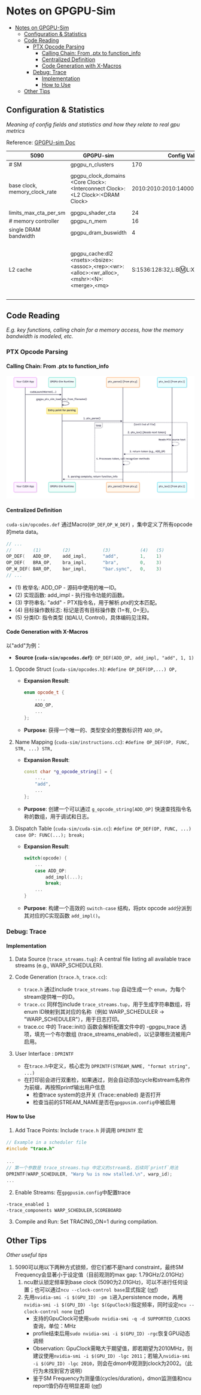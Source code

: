 # Notes on GPGPU-Sim

- [Notes on GPGPU-Sim](#notes-on-gpgpu-sim)
  - [Configuration \& Statistics](#configuration--statistics)
  - [Code Reading](#code-reading)
    - [PTX Opcode Parsing](#ptx-opcode-parsing)
      - [Calling Chain: From .ptx to function\_info](#calling-chain-from-ptx-to-function_info)
      - [Centralized Definition](#centralized-definition)
      - [Code Generation with X-Macros](#code-generation-with-x-macros)
    - [Debug: Trace](#debug-trace)
      - [Implementation](#implementation)
      - [How to Use](#how-to-use)
  - [Other Tips](#other-tips)

## Configuration & Statistics

*Meaning of config fields and statistics and how they relate to real gpu metrics*

Reference: [GPGPU-sim Doc](http://gpgpu-sim.org/manual/index.php/Main_Page#Configuration_Options)

| 5090 |  GPGPU-sim |  Config Value | Note |
| -- | -- | -- | -- |
| # SM | gpgpu_n_clusters | 170 | |
| base clock, memory_clock_rate | gpgpu_clock_domains \<Core Clock\>:\<Interconnect Clock\>:\<L2 Clock\>:\<DRAM Clock\> | 2010:2010:2010:14000 | Core & DRAM clock are confirmed by doc; interconnect & L2 clock just maintained the original convention (same as core clock), not confirmed.  |
| limits_max_cta_per_sm | gpgpu_shader_cta | 24 | |
| # memory controller | gpgpu_n_mem | 16 | |
| single DRAM bandwidth | gpgpu_dram_buswidth | 4 | |
| L2 cache | gpgpu_cache:dl2 \<nsets\>:\<bsize\>:\<assoc\>,\<rep\>:\<wr\>:\<alloc\>:\<wr_alloc\>,\<mshr\>:\<N\>:\<merge\>,\<mq\> | S:1536:128:32,L:B:m:L:X,A:192:4,32:0,32 | Only adjusted to make sure \<nsets\>x\<bsize\>x\<assoc\>x\<# memory controller\> = 96MB. Specific values are not confirmed. Addr mapping policy changed to XOR since original method (hash) needs manual encoding, but current number of sets is too big. |



## Code Reading

*E.g. key functions, calling chain for a memory access, how the memory bandwidth is modeled, etc.*

### PTX Opcode Parsing

#### Calling Chain: From .ptx to function_info
![PTX Opcode Parsing Flow](figs/ptx-parsing-calling-chain.png)

#### Centralized Definition

`cuda-sim/opcodes.def` 通过Macro(`OP_DEF`,`OP_W_DEF`) ，集中定义了所有opcode的meta data。

```c
// ...
//        (1)        (2)            (3)           (4)   (5)
OP_DEF(   ADD_OP,    add_impl,      "add",        1,    1)
OP_DEF(   BRA_OP,    bra_impl,      "bra",        0,    3)
OP_W_DEF( BAR_OP,    bar_impl,      "bar.sync",   0,    3)
// ...
```
- (1) 枚举名: ADD_OP - 源码中使用的唯一ID。
- (2) 实现函数: add_impl - 执行指令功能的函数。
- (3) 字符串名: "add" - PTX指令名，用于解析.ptx的文本匹配。
- (4) 目标操作数标志: 标记是否有目标操作数 (1=有, 0=无)。
- (5) 分类ID: 指令类型 (如ALU, Control)，具体编码见注释。

#### Code Generation with X-Macros

以"add"为例：

* **Source (`cuda-sim/opcodes.def`)**: `OP_DEF(ADD_OP, add_impl, "add", 1, 1)`

1. Opcode Struct (`cuda-sim/opcodes.h`): `#define OP_DEF(OP,...) OP,`
    * **Expansion Result**:
        ```cpp
        enum opcode_t {
            ...,
            ADD_OP,
            ...
        };
        ```
    * **Purpose**: 获得一个唯一的、类型安全的整数标识符 `ADD_OP`。

2. Name Mapping (`cuda-sim/instructions.cc`): `#define OP_DEF(OP, FUNC, STR, ...) STR,`
    * **Expansion Result**:
        ```cpp
        const char *g_opcode_string[] = {
            ...,
            "add",
            ...
        };
        ```
    * **Purpose**: 创建一个可以通过 `g_opcode_string[ADD_OP]` 快速查找指令名称的数组，用于调试和日志。

3. Dispatch Table (`cuda-sim/cuda-sim.cc`): `#define OP_DEF(OP, FUNC, ...) case OP: FUNC(...); break;`
    * **Expansion Result**:
        ```cpp
        switch(opcode) {
            ...
            case ADD_OP:
                add_impl(...);
                break;
            ...
        }
        ```
    * **Purpose**: 构建一个高效的 `switch-case` 结构，将ptx opcode `add`分派到其对应的C实现函数 `add_impl()`。


### Debug: Trace

#### Implementation
1. Data Source (`trace_streams.tup`): A central file listing all available trace streams (e.g., WARP_SCHEDULER).

2. Code Generation (`trace.h`, `trace.cc`): 
   - `trace.h` 通过include `trace_streams.tup` 自动生成一个 `enum`，为每个stream提供唯一的ID。
   - `trace.cc` 同样包include `trace_streams.tup`，用于生成字符串数组，将enum ID映射到其对应的名称（例如 WARP_SCHEDULER -> "WARP_SCHEDULER"），用于日志打印。
   - trace.cc 中的 Trace::init() 函数会解析配置文件中的 -gpgpu_trace 选项，填充一个布尔数组 (trace_streams_enabled)，以记录哪些流被用户启用。

3. User Interface : `DPRINTF`
   - 在`trace.h`中定义，核心宏为 `DPRINTF(STREAM_NAME, "format string", ...)`
   - 在打印前会进行双重检，如果通过，则会自动添加cycle和stream名称作为前缀，再按照printf输出用户信息
     - 检查trace system的总开关 (Trace::enabled) 是否打开
     - 检查当前的STREAM_NAME是否在`gpgpusim.config`中被启用
  
   
#### How to Use
1. Add Trace Points: Include `trace.h` 并调用 `DPRINTF` 宏
```cpp
// Example in a scheduler file
#include "trace.h"

...
// 第一个参数是 trace_streams.tup 中定义的stream名，后续同`printf`用法
DPRINTF(WARP_SCHEDULER, "Warp %u is now stalled.\n", warp_id);
...
```

2. Enable Streams: 在`gpgpusim.config`中配置trace

```
-trace_enabled 1
-trace_components WARP_SCHEDULER,SCOREBOARD
```

3. Compile and Run: Set TRACING_ON=1 during compilation.



## Other Tips

*Other useful tips*

1. 5090可以用以下两种方式锁频，但它们都不是hard constraint，最终SM Frequency会显著小于设定值（目前观测的max gap: 1.79GHz/2.01GHz）
    1. ncu默认锁定频率到base clock (5090为2.01GHz)，可以不进行任何设置；也可以通过`ncu --clock-control base`显式指定 ([ref](https://docs.nvidia.com/nsight-compute/ProfilingGuide/index.html#clock-control))
    2. 先用`nvidia-smi -i $(GPU_ID) -pm 1`进入persistence mode，再用`nvidia-smi -i $(GPU_ID) -lgc $(GpuClock)`指定频率，同时设定`ncu --clock-control none` ([ref](https://stackoverflow.com/questions/64701751/can-i-fix-my-gpu-clock-rate-to-ensure-consistent-profiling-results))
       - 支持的GpuClock可使用`sudo nvidia-smi -q -d SUPPORTED_CLOCKS`查询，单位：MHz
       - profile结束后用`sudo nvidia-smi -i $(GPU_ID) -rgc`恢复GPU动态调频
       - Observation: GpuClock需略大于期望值，即若期望为2010MHz，则建议使用`nvidia-smi -i $(GPU_ID) -lgc 2011`；若输入`nvidia-smi -i $(GPU_ID) -lgc 2010`，则会在dmon中观测到clock为2002。（此行为未找到官方说明）
       - 鉴于SM Frequency为测量值(cycles/duration)，dmon监测值和ncu report值仍存在明显差距 ([ref](https://forums.developer.nvidia.com/t/sm-frequency-reported-in-nsight-compute/264271))
